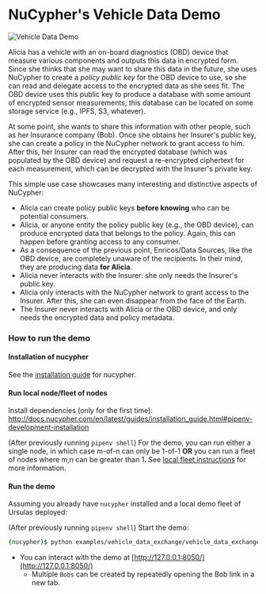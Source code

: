 # NuCypher's Vehicle Data Demo

![Vehicle Data Demo](assets/vehicle_demo_overview.png)

Alicia has a vehicle with an on-board diagnostics (OBD) device that measure various components and outputs this data 
in encrypted form. Since she thinks that she may want to share this data in the future, she uses NuCypher to create 
a _policy public key_ for the OBD device to use, so she can read and delegate access to the encrypted data as she 
sees fit. The OBD device uses this public key to produce a database with some amount of encrypted sensor measurements; 
this database can be located on some storage service (e.g., IPFS, S3, whatever). 

At some point, she wants to share this information with other people, such as her Insurance company (Bob). Once she 
obtains her Insurer's public key, she can create a policy in the NuCypher network to grant access to him. After 
this, her Insurer can read the encrypted database (which was populated by the OBD device) and request a re-encrypted 
ciphertext for each measurement, which can be decrypted with the Insurer's private key.

This simple use case showcases many interesting and distinctive aspects of NuCypher:
  - Alicia can create policy public keys **before knowing** who can be potential consumers.
  - Alicia, or anyone entity the policy public key (e.g., the OBD device), can produce encrypted data that belongs 
  to the policy. Again, this can happen before granting access to any consumer.
  - As a consequence of the previous point, Enricos/Data Sources, like the OBD device, are completely unaware of the 
  recipients. In their mind, they are producing data **for Alicia**.
  - Alicia never interacts with the Insurer: she only needs the Insurer's public key.
  - Alicia only interacts with the NuCypher network to grant access to the Insurer. After this, she can even 
  disappear from the face of the Earth.
  - The Insurer never interacts with Alicia or the OBD device, and only needs the encrypted data and policy 
  metadata.

### How to run the demo
#### Installation of nucypher
See the [installation guide](http://docs.nucypher.com/en/latest/guides/installation_guide.html) for nucypher.

#### Run local node/fleet of nodes
Install dependencies (only for the first time): <http://docs.nucypher.com/en/latest/guides/installation_guide.html#pipenv-development-installation>

(After previously running `pipenv shell`)
For the demo, you can run either a single node, in which case m-of-n can only be 1-of-1 **OR** you can run a fleet 
of nodes where m,n can be greater than 1. See [local fleet instructions](https://docs.nucypher.com/en/latest/demos/local_fleet_demo.html) 
for more information.

#### Run the demo
Assuming you already have `nucypher` installed and a local demo fleet of Ursulas deployed:

(After previously running `pipenv shell`)
Start the demo:
```sh
(nucypher)$ python examples/vehicle_data_exchange/vehicle_data_exchange.py
```

* You can interact with the demo at [http://127.0.0.1:8050/](http://127.0.0.1:8050/)
    * Multiple `Bobs` can be created by repeatedly opening the Bob link in a new tab.

